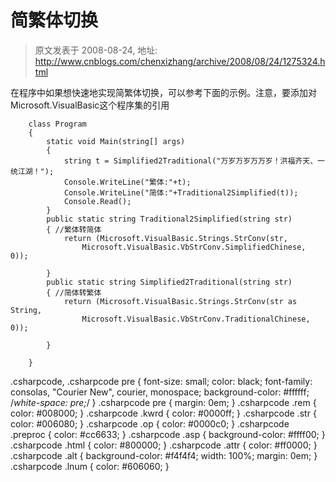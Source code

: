 # 简繁体切换 
> 原文发表于 2008-08-24, 地址: http://www.cnblogs.com/chenxizhang/archive/2008/08/24/1275324.html 


在程序中如果想快速地实现简繁体切换，可以参考下面的示例。注意，要添加对Microsoft.VisualBasic这个程序集的引用


```
    class Program
    {
        static void Main(string[] args)
        {
            string t = Simplified2Traditional("万岁万岁万万岁！洪福齐天、一统江湖！");
            Console.WriteLine("繁体:"+t);
            Console.WriteLine("简体:"+Traditional2Simplified(t));
            Console.Read();
        }
        public static string Traditional2Simplified(string str)
        { //繁体转简体 
            return (Microsoft.VisualBasic.Strings.StrConv(str, 
                Microsoft.VisualBasic.VbStrConv.SimplifiedChinese, 0));

        }
        public static string Simplified2Traditional(string str)
        { //简体转繁体 
            return (Microsoft.VisualBasic.Strings.StrConv(str as String, 
                Microsoft.VisualBasic.VbStrConv.TraditionalChinese, 0));

        }

    }
```

.csharpcode, .csharpcode pre
{
 font-size: small;
 color: black;
 font-family: consolas, "Courier New", courier, monospace;
 background-color: #ffffff;
 /*white-space: pre;*/
}
.csharpcode pre { margin: 0em; }
.csharpcode .rem { color: #008000; }
.csharpcode .kwrd { color: #0000ff; }
.csharpcode .str { color: #006080; }
.csharpcode .op { color: #0000c0; }
.csharpcode .preproc { color: #cc6633; }
.csharpcode .asp { background-color: #ffff00; }
.csharpcode .html { color: #800000; }
.csharpcode .attr { color: #ff0000; }
.csharpcode .alt 
{
 background-color: #f4f4f4;
 width: 100%;
 margin: 0em;
}
.csharpcode .lnum { color: #606060; }
